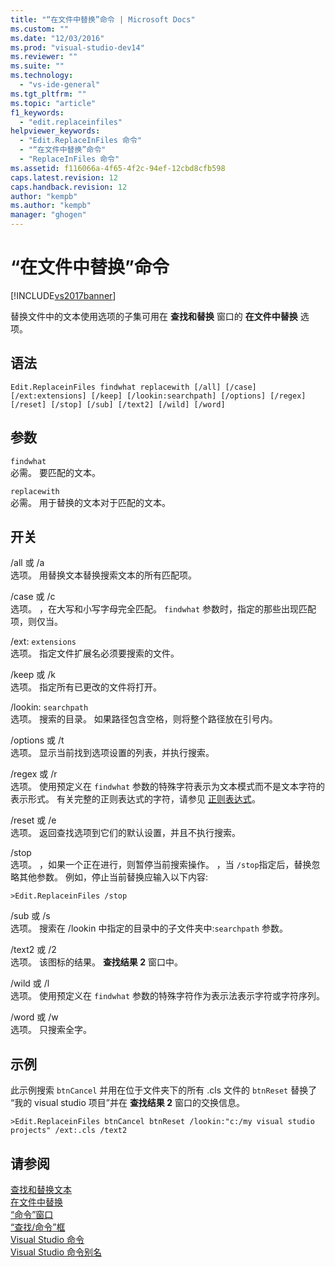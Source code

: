 ```yaml
---
title: "“在文件中替换”命令 | Microsoft Docs"
ms.custom: ""
ms.date: "12/03/2016"
ms.prod: "visual-studio-dev14"
ms.reviewer: ""
ms.suite: ""
ms.technology: 
  - "vs-ide-general"
ms.tgt_pltfrm: ""
ms.topic: "article"
f1_keywords: 
  - "edit.replaceinfiles"
helpviewer_keywords: 
  - "Edit.ReplaceInFiles 命令"
  - "“在文件中替换”命令"
  - "ReplaceInFiles 命令"
ms.assetid: f116066a-4f65-4f2c-94ef-12cbd8cfb598
caps.latest.revision: 12
caps.handback.revision: 12
author: "kempb"
ms.author: "kempb"
manager: "ghogen"
---
```

# “在文件中替换”命令
[!INCLUDE[vs2017banner](../../code-quality/includes/vs2017banner.md)]

替换文件中的文本使用选项的子集可用在 **查找和替换** 窗口的 **在文件中替换** 选项。  
  
## 语法  
  
```  
Edit.ReplaceinFiles findwhat replacewith [/all] [/case]  
[/ext:extensions] [/keep] [/lookin:searchpath] [/options] [/regex]  
[/reset] [/stop] [/sub] [/text2] [/wild] [/word]  
```  
  
## 参数  
 `findwhat`  
 必需。  要匹配的文本。  
  
 `replacewith`  
 必需。  用于替换的文本对于匹配的文本。  
  
## 开关  
 \/all 或 \/a  
 选项。  用替换文本替换搜索文本的所有匹配项。  
  
 \/case 或 \/c  
 选项。  ，在大写和小写字母完全匹配。 `findwhat` 参数时，指定的那些出现匹配项，则仅当。  
  
 \/ext: `extensions`  
 选项。  指定文件扩展名必须要搜索的文件。  
  
 \/keep 或 \/k  
 选项。  指定所有已更改的文件将打开。  
  
 \/lookin: `searchpath`  
 选项。  搜索的目录。  如果路径包含空格，则将整个路径放在引号内。  
  
 \/options 或 \/t  
 选项。  显示当前找到选项设置的列表，并执行搜索。  
  
 \/regex 或 \/r  
 选项。  使用预定义在 `findwhat` 参数的特殊字符表示为文本模式而不是文本字符的表示形式。  有关完整的正则表达式的字符，请参见 [正则表达式](../../ide/using-regular-expressions-in-visual-studio.md)。  
  
 \/reset 或 \/e  
 选项。  返回查找选项到它们的默认设置，并且不执行搜索。  
  
 \/stop  
 选项。  ，如果一个正在进行，则暂停当前搜索操作。  ，当 `/stop`指定后，替换忽略其他参数。  例如，停止当前替换应输入以下内容:  
  
```  
>Edit.ReplaceinFiles /stop  
```  
  
 \/sub 或 \/s  
 选项。  搜索在 \/lookin 中指定的目录中的子文件夹中:`searchpath` 参数。  
  
 \/text2 或 \/2  
 选项。  该图标的结果。 **查找结果 2** 窗口中。  
  
 \/wild 或 \/l  
 选项。  使用预定义在 `findwhat` 参数的特殊字符作为表示法表示字符或字符序列。  
  
 \/word 或 \/w  
 选项。  只搜索全字。  
  
## 示例  
 此示例搜索 `btnCancel` 并用在位于文件夹下的所有 .cls 文件的 `btnReset` 替换了 “我的 visual studio 项目”并在 **查找结果 2** 窗口的交换信息。  
  
```  
>Edit.ReplaceinFiles btnCancel btnReset /lookin:"c:/my visual studio projects" /ext:.cls /text2  
```  
  
## 请参阅  
 [查找和替换文本](../../ide/finding-and-replacing-text.md)   
 [在文件中替换](../../ide/replace-in-files.md)   
 [“命令”窗口](../../ide/reference/command-window.md)   
 [“查找\/命令”框](../../ide/find-command-box.md)   
 [Visual Studio 命令](../../ide/reference/visual-studio-commands.md)   
 [Visual Studio 命令别名](../../ide/reference/visual-studio-command-aliases.md)